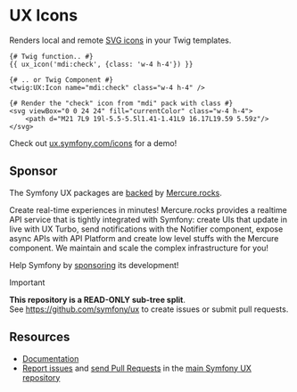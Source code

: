 # UX Icons

Renders local and remote [SVG icons](https://ux.symfony.com/icons) in your Twig templates.

```twig
{# Twig function.. #}
{{ ux_icon('mdi:check', {class: 'w-4 h-4'}) }}

{# .. or Twig Component #}
<twig:UX:Icon name="mdi:check" class="w-4 h-4" />
 
{# Render the "check" icon from "mdi" pack with class #}
<svg viewBox="0 0 24 24" fill="currentColor" class="w-4 h-4">
    <path d="M21 7L9 19l-5.5-5.5l1.41-1.41L9 16.17L19.59 5.59z"/>
</svg>
```

Check out [ux.symfony.com/icons](https://ux.symfony.com/icons) for a demo!

## Sponsor

The Symfony UX packages are [backed][1] by [Mercure.rocks][2].

Create real-time experiences in minutes! Mercure.rocks provides a realtime API service
that is tightly integrated with Symfony: create UIs that update in live with UX Turbo,
send notifications with the Notifier component, expose async APIs with API Platform and
create low level stuffs with the Mercure component. We maintain and scale the complex
infrastructure for you!

Help Symfony by [sponsoring][3] its development!

> [!IMPORTANT]  
> **This repository is a READ-ONLY sub-tree split**.\
> See https://github.com/symfony/ux to create issues or submit pull requests.

## Resources

-   [Documentation](https://symfony.com/bundles/ux-icons/current/index.html)
-   [Report issues](https://github.com/symfony/ux/issues) and
    [send Pull Requests](https://github.com/symfony/ux/pulls)
    in the [main Symfony UX repository](https://github.com/symfony/ux)

[1]: https://symfony.com/backers
[2]: https://mercure.rocks
[3]: https://symfony.com/sponsor

